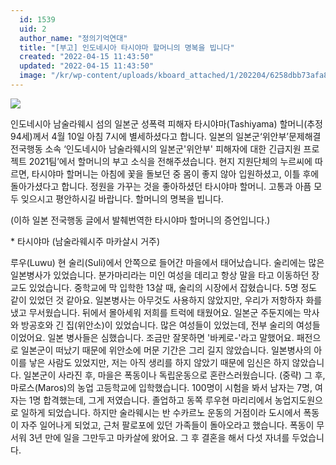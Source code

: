 ```yaml
---
  id: 1539
  uid: 2
  author_name: "정의기억연대"
  title: "[부고] 인도네시아 타시야마 할머니의 명복을 빕니다"
  created: "2022-04-15 11:43:50"
  updated: "2022-04-15 11:43:50"
  image: "/kr/wp-content/uploads/kboard_attached/1/202204/6258dbb73afa82995280.png"
---
```

![](/kr/wp-content/uploads/kboard_attached/1/202204/6258dbb73afa82995280.png)

인도네시아 남술라웨시 섬의 일본군 성폭력 피해자 타시야마(Tashiyama) 할머니(추정 94세)께서 4월 10일 아침 7시에 별세하셨다고 합니다. 
일본의 일본군‘위안부’문제해결 전국행동 소속 ‘인도네시아 남술라웨시의 일본군'위안부' 피해자에 대한 긴급지원 프로젝트 2021팀’에서 할머니의 부고 소식을 전해주셨습니다. 
현지 지원단체의 누르씨에 따르면, 타시야마 할머니는 아침에 꽃을 돌보던 중 몸이 좋지 않아 입원하셨고, 이틀 후에 돌아가셨다고 합니다. 
정원을 가꾸는 것을 좋아하셨던 타시야마 할머니. 고통과 아픔 모두 잊으시고 평안하시길 바랍니다. 
할머니의 명복을 빕니다.

(이하 일본 전국행동 글에서 발췌번역한 타시야마 할머니의 증언입니다.)

\* 타시야마 (남술라웨시주 마카살시 거주)

루우(Luwu) 현 술리(Suli)에서 안쪽으로 들어간 마을에서 태어났습니다. 
술리에는 많은 일본병사가 있었습니다. 분가마리라는 미인 여성을 데리고 항상 말을 타고 이동하던 장교도 있었습니다.
중학교에 막 입학한 13살 때, 술리의 시장에서 잡혔습니다. 5명 정도 같이 있었던 것 같아요. 일본병사는 아무것도 사용하지 않았지만, 우리가 저항하자 화를 냈고 무서웠습니다.
뒤에서 몰아세워 저희를 트럭에 태웠어요. 일본군 주둔지에는 막사와 방공호와 긴 집(위안소)이 있었습니다. 많은 여성들이 있었는데, 전부 술리의 여성들이었어요.
일본 병사들은 심했습니다. 조금만 잘못하면 '바케로-'라고 말했어요. 패전으로 일본군이 떠났기 때문에 위안소에 머문 기간은 그리 길지 않았습니다. 일본병사의 아이를 낳은 사람도 있었지만, 저는 아직 생리를 하지 않았기 때문에 임신은 하지 않았습니다.
일본군이 사라진 후, 마을은 폭동이나 독립운동으로 혼란스러웠습니다. (중략) 그 후, 마로스(Maros)의 농업 고등학교에 입학했습니다. 100명이 시험을 봐서 남자는 7명, 여자는 1명 합격했는데, 그게 저였습니다.
졸업하고 동쪽 루우현 마리리에서 농업지도원으로 일하게 되었습니다. 하지만 술라웨시는 반 수카르노 운동의 거점이라 도시에서 폭동이 자주 일어나게 되었고, 근처 팔로포에 있던 가족들이 돌아오라고 했습니다. 폭동이 무서워 3년 만에 일을 그만두고 마카살에 왔어요. 그 후 결혼을 해서 다섯 자녀를 두었습니다.